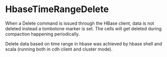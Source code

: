 # HbaseTimeRangeDelete

When a Delete command is issued through the HBase client, data is not deleted instead a tombstone marker is set. The cells will get deleted during compaction happening periodically.

Delete data based on time range in hbase was achieved by hbase shell and scala (running both in cdh client and cluster mode).

